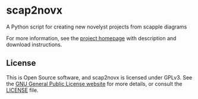# scap2novx

A Python script for creating new novelyst projects from scapple diagrams 

For more information, see the [project homepage](https://peter88213.github.io/scap2novx) with description and download instructions.

## License

This is Open Source software, and scap2novx is licensed under GPLv3. See the
[GNU General Public License website](https://www.gnu.org/licenses/gpl-3.0.en.html) for more
details, or consult the [LICENSE](https://github.com/peter88213/scap2novx/blob/main/LICENSE) file.
